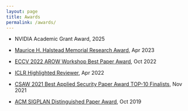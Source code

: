 ```yaml
---
layout: page
title: Awards
permalink: /awards/
---
```


* NVIDIA Academic Grant Award, 2025

* [Maurice H. Halstead Memorial Research Award](https://www.cs.purdue.edu/news/articles/2023/2023_purdue_cs_awards.html), Apr 2023

* [ECCV 2022 AROW Workshop Best Paper Award](https://eccv22-arow.github.io), Oct 2022

* [ICLR Highlighted Reviewer](https://iclr.cc/Conferences/2022/Reviewers), Apr 2022

* [CSAW 2021 Best Applied Security Paper Award TOP-10 Finalists](https://43f60238-2232-4612-9aac-81bc9da2dd4e.filesusr.com/ugd/acbc49_637a351f1cae4222a59435b711ccf3f2.pdf), Nov 2021

* [ACM SIGPLAN Distinguished Paper Award](https://2019.splashcon.org/attending/splash-awards#oopsla-2019-distinguished-paper-awards), Oct 2019
